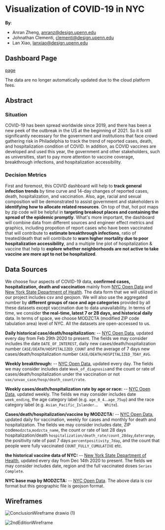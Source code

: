 # Visualization of COVID-19 in NYC

**By**:
* Anran Zheng, anranz@design.upenn.edu
* Johnathan Clementi, clementi@design.upenn.edu
* Lan Xiao, lanxiao@design.upenn.edu

## Dashboard Page
[page](https://storage.googleapis.com/coviddashboard_publicbucket/2021-12-15/index.html)

The data are no longer automatically updated due to the cloud platform fees.

## Abstract
### Situation

COVID-19 has been spread worldwide since 2019, and there has been a new peek of the outbreak in the US at the beginning of 2021. So it is still significantly necessary for the government and institutions that face crowd gathering risk in Philadelphia to track the trend of reported cases, death, and hospitalization condition of COVID. In addition, as COVID vaccines are developed and used this year, the government and other stakeholders, such as universities, start to pay more attention to vaccine coverage, breakthrough infections, and hospitalization accessibility.

### Decision Metrics

First and foremost, this COVID dashboard will help to **track general infection trends** by time curve and 14-day changes of reported cases, death, hospitalization, and vaccination. Also, age, racial and sexual composition will be demonstrated to assist government and stakeholders in **identifying how to allocate related resources**. On top of that, hot pot maps by zip code will be helpful in **targeting breakout places and containing the spread of the epidemic promptly**. What's more important, the dashboard will combine data from different sources and engineer effect metrics and graphics, including propotion of report cases who have been vaccinated that will contribute to **estimate breakthrough infections**, ratio of treated/death that will contribute to **warn higher mortality due to poor hospitalization accessibility**, and a multiple line plot of hospitalization & vaccine that help to **explore whether neighborhoods are not active to take vaccine are more apt to not be hospitalized**.

## Data Sources
We choose four aspects of COVID-19 data, **confirmed cases, hospitalization, death and vaccination** mainly from [NYC Open Data](https://data.cityofnewyork.us/browse?category=Health&q=covid) and [New York State Department of Health](https://health.data.ny.gov/Health/New-York-State-Statewide-COVID-19-Vaccination-Data/duk7-xrni). The data form that we will utilized in our project includes csv and geojson. We will also use the aggregated number by **different groups of race and age categories** provided by all these datasets except vaccination due to data unavailability. In terms of time, we consider **the real-time, latest 7 or 28 days, and historical daily** data. In terms of space, we choose MODZCTA (modified ZIP code tabulation area) level of NYC. All the datasets are open-accessed to us. 

**Daily historical case/death/hospitalization:** -- [NYC Open Data](https://data.cityofnewyork.us/Health/COVID-19-Daily-Counts-of-Cases-Hospitalizations-an/rc75-m7u3), updated every day from Feb 29th 2020 to present. The fields we may consider includes the date `DATE_OF_INTEREST`, daily new cases/death/hospitalization number `CASE/DEATH/HOSPITALIZED_COUNT` and the average of 7 days new cases/death/hospitalization number `CASE/DEATH/HOSPITALIZED_7DAY_AVG`.

**Weekly breakthrough:** -- [NYC Open Data](https://github.com/Anran0716/coronavirus-data/blob/master/trends/weekly-breakthrough.csv), updated every day. The fields we may consider includes date `Week_of_diagnosis`and the count or rate of cases/death/hospitalization under the vaccination or not `vax/unvax_case/hosp/death_count/rate`.

**Weekly cases/death/hospitalization rate by age or race:** -- [NYC Open Data](https://github.com/Anran0716/coronavirus-data/tree/master/trends), updated weekly. The fields we may consider includes date `week_ending`, the age category label (e.g. `age_0_4`...`age_75up`) and the race category label (e.g. `Asian_Pacific_Islander`...`	White`).

**Cases/death/hospitalization/vaccine by MODZCTA:** -- [NYC Open Data](https://github.com/Anran0716/coronavirus-data/tree/master/latest), updated daily for vaccination, weekly for cases and monthly for death and hospitalization. The fields we may consider includes date, ZIP code`modzcta`,`modzcta_name`, the count or rate of last 28 days hospitalization/death `hospitalization/death_rate/count_28day`,`daterange`, the positivity rate of past 7 days `percentpositivity_7day`, and the count that people were fully vaccinated `COUNT_FULLY_CUMULATIVE` etc.

**the historical vaccine data of NYC:** -- [New York State Department of Health](https://www.opendataphilly.org/dataset/covid-cumulative-historical-data), updated every day from Dec 14th 2020 to present. The fields we may consider includes date, region and the full vaccinated doses `Series Complete`.

**NYC base map by MODZCTA:** -- [NYC Open Data](https://github.com/Anran0716/coronavirus-data/tree/master/Geography-resources). The above data is csv format but this geographic file is geojson format.


## Wireframes
![ConclusionWireframe drawio (1)](https://user-images.githubusercontent.com/90301308/144319389-68c32989-d914-4009-890b-084bd070d046.png)




![2ndEditionWireframe](https://user-images.githubusercontent.com/90301308/141871358-9990990e-aec4-426a-96a1-1d8278c869dc.png)



